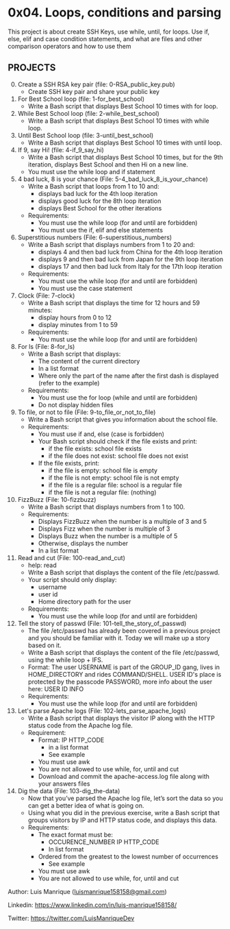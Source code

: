 # 0x04. Loops, conditions and parsing
This project is about create SSH Keys, use while, until, for loops.
Use if, else, elif and case condition statements, and what are files and other comparison operators and how to use them
## PROJECTS

0. Create a SSH RSA key pair (file: 0-RSA_public_key.pub)
	- Create SSH key pair and share your public key
1. For Best School loop (file: 1-for_best_school)
	- Write a Bash script that displays Best School 10 times with for loop.
2. While Best School loop (file: 2-while_best_school)
	- Write a Bash script that displays Best School 10 times with while loop.
3. Until Best School loop (file: 3-until_best_school)
	- Write a Bash script that displays Best School 10 times with until loop.
4. If 9, say Hi! (file: 4-if_9_say_hi)
	- Write a Bash script that displays Best School 10 times, but for the 9th iteration, displays Best School and then Hi on a new line.
	- You must use the while loop and if statement
5. 4 bad luck, 8 is your chance (File: 5-4_bad_luck_8_is_your_chance)
	- Write a Bash script that loops from 1 to 10 and:
		- displays bad luck for the 4th loop iteration
		- displays good luck for the 8th loop iteration
		- displays Best School for the other iterations
	- Requirements:
		- You must use the while loop (for and until are forbidden)
		- You must use the if, elif and else statements
6. Superstitious numbers (File: 6-superstitious_numbers)
	- Write a Bash script that displays numbers from 1 to 20 and:
		- displays 4 and then bad luck from China for the 4th loop iteration
		- displays 9 and then bad luck from Japan for the 9th loop iteration
		- displays 17 and then bad luck from Italy for the 17th loop iteration
	- Requirements:
		- You must use the while loop (for and until are forbidden)
		- You must use the case statement
7. Clock (File: 7-clock)
	- Write a Bash script that displays the time for 12 hours and 59 minutes:
		- display hours from 0 to 12
		- display minutes from 1 to 59
	- Requirements:
		- You must use the while loop (for and until are forbidden)
8. For ls (File: 8-for_ls)
	- Write a Bash script that displays:
		- The content of the current directory
		- In a list format
		- Where only the part of the name after the first dash is displayed (refer to the example)
	- Requirements:
		- You must use the for loop (while and until are forbidden)
		- Do not display hidden files
9. To file, or not to file (File: 9-to_file_or_not_to_file)
	- Write a Bash script that gives you information about the school file.
	- Requirements:
		- You must use if and, else (case is forbidden)
		- Your Bash script should check if the file exists and print:
			- if the file exists: school file exists
			- if the file does not exist: school file does not exist
		- If the file exists, print:
			- if the file is empty: school file is empty
			- if the file is not empty: school file is not empty
			- if the file is a regular file: school is a regular file
			- if the file is not a regular file: (nothing)
10. FizzBuzz (File: 10-fizzbuzz)
	- Write a Bash script that displays numbers from 1 to 100.
	- Requirements:
		- Displays FizzBuzz when the number is a multiple of 3 and 5
		- Displays Fizz when the number is multiple of 3
		- Displays Buzz when the number is a multiple of 5
		- Otherwise, displays the number
		- In a list format
11. Read and cut (File: 100-read_and_cut)
	- help: read
	- Write a Bash script that displays the content of the file /etc/passwd.
	- Your script should only display:
		- username
		- user id
		- Home directory path for the user
	- Requirements:
		- You must use the while loop (for and until are forbidden)
12. Tell the story of passwd (File: 101-tell_the_story_of_passwd)
	- The file /etc/passwd has already been covered in a previous project and you should be familiar with it. Today we will make up a story based on it.
	- Write a Bash script that displays the content of the file /etc/passwd, using the while loop + IFS.
	- Format: The user USERNAME is part of the GROUP_ID gang, lives in HOME_DIRECTORY and rides COMMAND/SHELL. USER ID's place is protected by the passcode PASSWORD, more info about the user here: USER ID INFO
	- Requirements:
		- You must use the while loop (for and until are forbidden)
13. Let's parse Apache logs (File: 102-lets_parse_apache_logs)
	- Write a Bash script that displays the visitor IP along with the HTTP status code from the Apache log file.
	- Requirement:
		- Format: IP HTTP_CODE
			- in a list format
			- See example
		- You must use awk
		- You are not allowed to use while, for, until and cut
		- Download and commit the apache-access.log file along with your answers files
14. Dig the data (File: 103-dig_the-data)
	- Now that you’ve parsed the Apache log file, let’s sort the data so you can get a better idea of what is going on.
	- Using what you did in the previous exercise, write a Bash script that groups visitors by IP and HTTP status code, and displays this data.
	- Requirements:
		- The exact format must be:
			- OCCURENCE_NUMBER IP HTTP_CODE
			- In list format
		- Ordered from the greatest to the lowest number of occurrences
			- See example
		- You must use awk
		- You are not allowed to use while, for, until and cut



Author: Luis Manrique (luismanrique158158@gmail.com)

Linkedin: https://www.linkedin.com/in/luis-manrique158158/

Twitter: https://twitter.com/LuisManriqueDev

